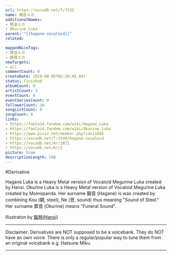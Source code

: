 ```yaml
---
url: https://vocadb.net/T/7232
name: 鋼音ルカ
additionalNames: 
- 葬音ルカ
- Okurine Luka
parent: "[[hagane-vocaloid]]"
related:

mappedNicoTags:
- 葬音ルカ
- 鋼音ルカ
newTargets:
- all
commentCount: 0
createDate: 2019-08-05T02:20:45.947
status: Finished
albumCount: 0
artistCount: 3
eventCount: 0
eventSeriesCount: 0
followerCount: 10
songListCount: 0
songCount: 8
links: 
- https://fanloid.fandom.com/wiki/Hagane_Luka
- https://fanloid.fandom.com/wiki/Okurine_Luka
- https://www.pixiv.net/member.php?id=11685
- https://vocadb.net/T/1540/hagane-vocaloid
- https://vocadb.net/Ar/2871
- https://vocadb.net/Ar/2
picture: true
descriptionLength: 588
---
```


#Derivative

Hagane Luka is a Heavy Metal version of Vocaloid Megurine Luka created by Hansi.
Okurine Luka is a Heavy Metal version of Vocaloid Megurine Luka created by Momopanda.
Her surname 鋼音 (Hagane) is was created by combining Kou (鋼, steel), Ne (音, sound) thus meaning "Sound of Steel."
Her surname 葬音 (Okurine) means "Funeral Sound".

illustraton by [飯時(Hansi)](https://www.pixiv.net/member.php?id=11685)
___
Disclaimer:
Derivatives are NOT supposed to be a voicebank. They do NOT have an own voice. There is only a regular/popular way to tune them from an original voicebank e.g. Hatsune Miku.

---


